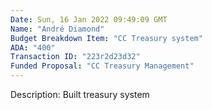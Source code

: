 ```yaml
---
Date: Sun, 16 Jan 2022 09:49:09 GMT
Name: "André Diamond"
Budget Breakdown Item: "CC Treasury system"
ADA: "400"
Transaction ID: "223r2d23d32"
Funded Proposal: "CC Treasury Management"
---
```

Description: Built treasury system
